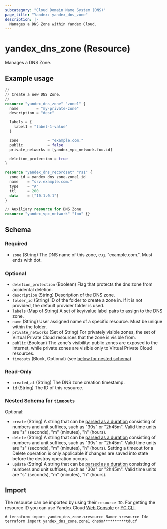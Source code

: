 ```yaml
---
subcategory: "Cloud Domain Name System (DNS)"
page_title: "Yandex: yandex_dns_zone"
description: |-
  Manages a DNS Zone within Yandex Cloud.
---
```


# yandex_dns_zone (Resource)

Manages a DNS Zone.

## Example usage

```terraform
//
// Create a new DNS Zone.
//
resource "yandex_dns_zone" "zone1" {
  name        = "my-private-zone"
  description = "desc"

  labels = {
    label1 = "label-1-value"
  }

  zone             = "example.com."
  public           = false
  private_networks = [yandex_vpc_network.foo.id]

  deletion_protection = true
}

resource "yandex_dns_recordset" "rs1" {
  zone_id = yandex_dns_zone.zone1.id
  name    = "srv.example.com."
  type    = "A"
  ttl     = 200
  data    = ["10.1.0.1"]
}

// Auxiliary resource for DNS Zone
resource "yandex_vpc_network" "foo" {}
```

<!-- schema generated by tfplugindocs -->
## Schema

### Required

- `zone` (String) The DNS name of this zone, e.g. "example.com.". Must ends with dot.

### Optional

- `deletion_protection` (Boolean) Flag that protects the dns zone from accidental deletion.
- `description` (String) Description of the DNS zone.
- `folder_id` (String) ID of the folder to create a zone in. If it is not provided, the default provider folder is used.
- `labels` (Map of String) A set of key/value label pairs to assign to the DNS zone.
- `name` (String) User assigned name of a specific resource. Must be unique within the folder.
- `private_networks` (Set of String) For privately visible zones, the set of Virtual Private Cloud resources that the zone is visible from.
- `public` (Boolean) The zone's visibility: public zones are exposed to the Internet, while private zones are visible only to Virtual Private Cloud resources.
- `timeouts` (Block, Optional) (see [below for nested schema](#nestedblock--timeouts))

### Read-Only

- `created_at` (String) The DNS zone creation timestamp.
- `id` (String) The ID of this resource.

<a id="nestedblock--timeouts"></a>
### Nested Schema for `timeouts`

Optional:

- `create` (String) A string that can be [parsed as a duration](https://pkg.go.dev/time#ParseDuration) consisting of numbers and unit suffixes, such as "30s" or "2h45m". Valid time units are "s" (seconds), "m" (minutes), "h" (hours).
- `delete` (String) A string that can be [parsed as a duration](https://pkg.go.dev/time#ParseDuration) consisting of numbers and unit suffixes, such as "30s" or "2h45m". Valid time units are "s" (seconds), "m" (minutes), "h" (hours). Setting a timeout for a Delete operation is only applicable if changes are saved into state before the destroy operation occurs.
- `update` (String) A string that can be [parsed as a duration](https://pkg.go.dev/time#ParseDuration) consisting of numbers and unit suffixes, such as "30s" or "2h45m". Valid time units are "s" (seconds), "m" (minutes), "h" (hours).




## Import

The resource can be imported by using their `resource ID`. For getting the resource ID you can use Yandex Cloud [Web Console](https://console.yandex.cloud) or [YC CLI](https://yandex.cloud/docs/cli/quickstart).

```shell
# terraform import yandex_dns_zone.<resource Name> <resource Id>
terraform import yandex_dns_zone.zone1 dns9m**********tducf
```
